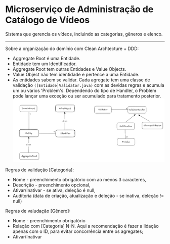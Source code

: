 # Microserviço de Administração de Catálogo de Vídeos

Sistema que gerencia os vídeos, incluindo as categorias, gêneros e elenco.

---
Sobre a organização do domínio com Clean Archtecture + DDD:

- Aggregate Root é uma Entidade.
- Entidade tem um Identificador.
- Aggregate Root tem outras Entidades e Value Objects.
- Value Object não tem identidade e pertence a uma Entidade.
- As entidades sabem se validar. Cada agregate tem uma classe de validação `([Entidade]Validator.java)`  com as devidas regras e acumula um ou vários 'Problem's. Dependendo do tipo de Handler, o Problem pode lançar uma exceção ou ser acumulado para tratamento posterior.
![img.png](img.png)


Regras de validação [Categoria]:

- Nome - preenchimento obrigatório com ao menos 3 caracteres,
- Descrição - preenchimento opcional,
- Ativar/Inativar - se ativa, deleção é null,
- Auditoria (data de criação, atualização e deleção - se inativa, deleção != null)


Regras de valudação [Gênero]:
- Nome - preenchimento obrigatório
- Relação com [Categoria] N-N. Aqui a recomendação é fazer a lidação apenas com o ID, para evitar concorrência entre os agregates;
- Ativar/Inativar
